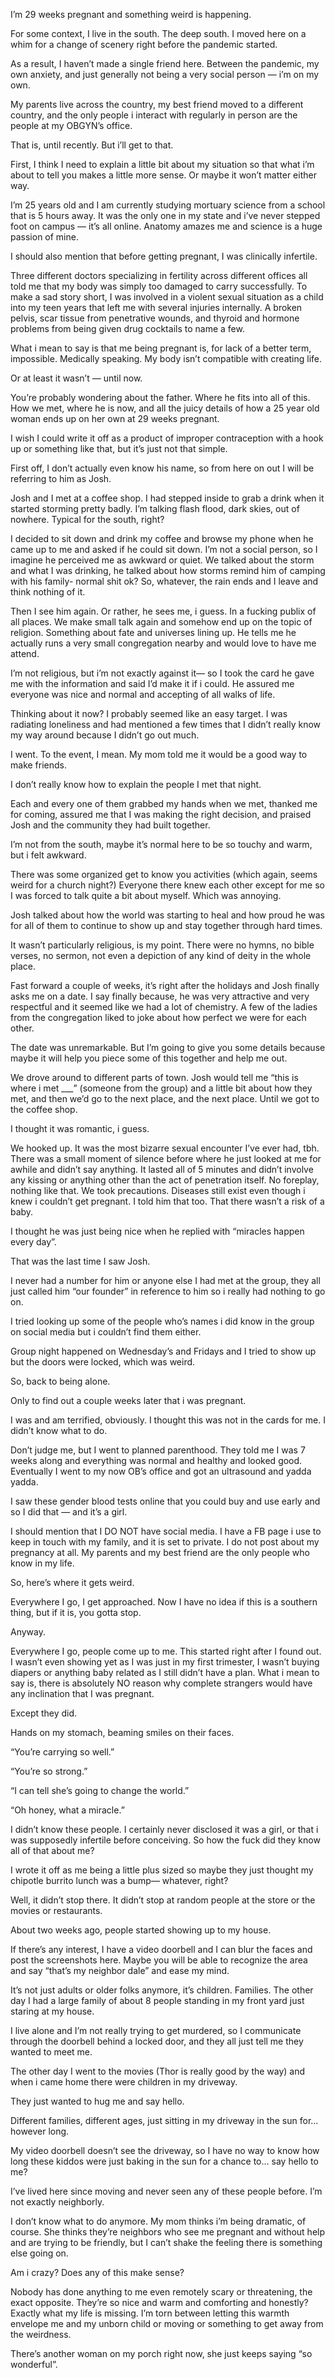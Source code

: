 I’m 29 weeks pregnant and something weird is happening. 

For some context, I live in the south. The deep south. I moved here on a whim for a change of scenery right before the pandemic started.

As a result, I haven’t made a single friend here. Between the pandemic, my own anxiety, and just generally not being a very social person — i’m on my own.

My parents live across the country, my best friend moved to a different country, and the only people i interact with regularly in person are the people at my OBGYN’s office. 

That is, until recently. But i’ll get to that.

First, I think I need to explain a little bit about my situation so that what i’m about to tell you makes a little more sense. Or maybe it won’t matter either way. 

I’m 25 years old and I am currently studying mortuary science from a school that is 5 hours away. It was the only one in my state and i’ve never stepped foot on campus — it’s all online. Anatomy amazes me and science is a huge passion of mine. 

I should also mention that before getting pregnant, I was clinically infertile. 

Three different doctors specializing in fertility across different offices all told me that my body was simply too damaged to carry successfully. To make a sad story short, I was involved in a violent sexual situation as a child into my teen years that left me with several injuries internally. A broken pelvis, scar tissue from penetrative wounds, and thyroid and hormone problems from being given drug cocktails to name a few.


What i mean to say is that me being pregnant is, for lack of a better term, impossible. Medically speaking. My body isn’t compatible with creating life. 

Or at least it wasn’t — until now. 

You’re probably wondering about the father. Where he fits into all of this. How we met, where he is now, and all the juicy details of how a 25 year old woman ends up on her own at 29 weeks pregnant. 

I wish I could write it off as a product of improper contraception with a hook up or something like that, but it’s just not that simple.

First off, I don’t actually even know his name, so from here on out I will be referring to him as Josh.

Josh and I met at a coffee shop. I had stepped inside to grab a drink when it started storming pretty badly. I’m talking flash flood, dark skies, out of nowhere. Typical for the south, right? 

I decided to sit down and drink my coffee and browse my phone when he came up to me and asked if he could sit down. I’m not a social person, so I imagine he perceived me as awkward or quiet. We talked about the storm and what I was drinking, he talked about how storms remind him of camping with his family- normal shit ok? So, whatever, the rain ends and I leave and think nothing of it.

Then I see him again. Or rather, he sees me, i guess. In a fucking publix of all places. We make small talk again and somehow end up on the topic of religion. Something about fate and universes lining up. He tells me he actually runs a very small congregation nearby and would love to have me attend.

I’m not religious, but i’m not exactly against it— so I took the card he gave me with the information and said I’d make it if i could. He assured me everyone was nice and normal and accepting of all walks of life. 

Thinking about it now? I probably seemed like an easy target. I was radiating loneliness and had mentioned a few times that I didn’t really know my way around because I didn’t go out much. 

I went. To the event, I mean. My mom told me it would be a good way to make friends. 

I don’t really know how to explain the people I met that night. 

Each and every one of them grabbed my hands when we met, thanked me for coming, assured me that I was making the right decision, and praised Josh and the community they had built together. 

I’m not from the south, maybe it’s normal here to be so touchy and warm, but i felt awkward. 

There was some organized get to know you activities (which again, seems weird for a church night?) Everyone there knew each other except for me so I was forced to talk quite a bit about myself. Which was annoying.

Josh talked about how the world was starting to heal and how proud he was for all of them to continue to show up and stay together through hard times. 

It wasn’t particularly religious, is my point. There were no hymns, no bible verses, no sermon, not even a depiction of any kind of deity in the whole place. 

Fast forward a couple of weeks, it’s right after the holidays and Josh finally asks me on a date. I say finally because, he was very attractive and very respectful and it seemed like we had a lot of chemistry. A few of the ladies from the congregation liked to joke about how perfect we were for each other. 

The date was unremarkable. But I’m going to give you some details because maybe it will help you piece some of this together and help me out.

We drove around to different parts of town. Josh would tell me “this is where i met ___” (someone from the group) and a little bit about how they met, and then we’d go to the next place, and the next place. Until we got to the coffee shop. 

I thought it was romantic, i guess. 

We hooked up. It was the most bizarre sexual encounter I’ve ever had, tbh. There was a small moment of silence before where he just looked at me for awhile and didn’t say anything. It lasted all of 5 minutes and didn’t involve any kissing or anything other than the act of penetration itself. No foreplay, nothing like that. We took precautions. Diseases still exist even though i knew i couldn’t get pregnant. I told him that too. That there wasn’t a risk of a baby. 

I thought he was just being nice when he replied with “miracles happen every day”.

That was the last time I saw Josh.

I never had a number for him or anyone else I had met at the group, they all just called him “our founder” in reference to him so i really had nothing to go on.

I tried looking up some of the people who’s names i did know in the group on social media but i couldn’t find them either.

Group night happened on Wednesday’s and Fridays and I tried to show up but the doors were locked, which was weird.

So, back to being alone. 

Only to find out a couple weeks later that i was pregnant. 

I was and am terrified, obviously. I thought this was not in the cards for me. I didn’t know what to do. 

Don’t judge me, but I went to planned parenthood. They told me I was 7 weeks along and everything was normal and healthy and looked good. Eventually I went to my now OB’s office and got an ultrasound and yadda yadda. 

I saw these gender blood tests online that you could buy and use early and so I did that — and it’s a girl. 

I should mention that I DO NOT have social media. I have a FB page i use to keep in touch with my family, and it is set to private. I do not post about my pregnancy at all. My parents and my best friend are the only people who know in my life. 

So, here’s where it gets weird. 

Everywhere I go, I get approached. Now I have no idea if this is a southern thing, but if it is, you gotta stop. 

Anyway. 

Everywhere I go, people come up to me. This started right after I found out. I wasn’t even showing yet as I was just in my first trimester, I wasn’t buying diapers or anything baby related as I still didn’t have a plan. What i mean to say is, there is absolutely NO reason why complete strangers would have any inclination that I was pregnant.

Except they did. 

Hands on my stomach, beaming smiles on their faces. 

“You’re carrying so well.”

“You’re so strong.”

“I can tell she’s going to change the world.”

“Oh honey, what a miracle.”

I didn’t know these people. I certainly never disclosed it was a girl, or that i was supposedly infertile before conceiving. So how the fuck did they know all of that about me? 

I wrote it off as me being a little plus sized so maybe they just thought my chipotle burrito lunch was a bump— whatever, right?

Well, it didn’t stop there. It didn’t stop at random people at the store or the movies or restaurants. 

About two weeks ago, people started showing up to my house. 

If there’s any interest, I have a video doorbell and I can blur the faces and post the screenshots here. Maybe you will be able to recognize the area and say “that’s my neighbor dale” and ease my mind.

It’s not just adults or older folks anymore, it’s children. Families. The other day I had a large family of about 8 people standing in my front yard just staring at my house. 

I live alone and I’m not really trying to get murdered, so I communicate through the doorbell behind a locked door, and they all just tell me they wanted to meet me. 

The other day I went to the movies (Thor is really good by the way) and when i came home there were children in my driveway. 

They just wanted to hug me and say hello. 

Different families, different ages, just sitting in my driveway in the sun for… however long. 

My video doorbell doesn’t see the driveway, so I have no way to know how long these kiddos were just baking in the sun for a chance to… say hello to me?

I’ve lived here since moving and never seen any of these people before. I’m not exactly neighborly. 

I don’t know what to do anymore. My mom thinks i’m being dramatic, of course. She thinks they’re neighbors who see me pregnant and without help and are trying to be friendly, but I can’t shake the feeling there is something else going on.

Am i crazy? Does any of this make sense? 

Nobody has done anything to me even remotely scary or threatening, the exact opposite. They’re so nice and warm and comforting and honestly? Exactly what my life is missing. I’m torn between letting this warmth envelope me and my unborn child or moving or something to get away from the weirdness. 

There’s another woman on my porch right now, she just keeps saying “so wonderful”.